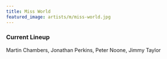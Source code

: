 ```yaml
---
title: Miss World
featured_image: artists/m/miss-world.jpg
---
```

### Current Lineup

Martin Chambers, Jonathan Perkins, Peter Noone, Jimmy Taylor

